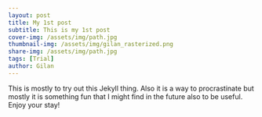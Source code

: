 ```yaml
---
layout: post
title: My 1st post
subtitle: This is my 1st post
cover-img: /assets/img/path.jpg
thumbnail-img: /assets/img/gilan_rasterized.png
share-img: /assets/img/path.jpg
tags: [Trial]
author: Gilan
---
```


This is mostly to try out this Jekyll thing. Also it is a way to procrastinate but mostly it is something fun that I might find in the future also to be useful. Enjoy your stay!